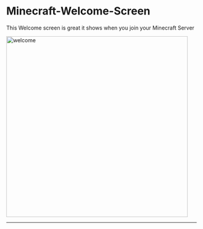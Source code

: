 # Minecraft-Welcome-Screen
This Welcome screen is great it shows when you join your Minecraft Server


<img src="https://github.com/Cryptic-Minute/Minecraft_1.12.2_Welcome_Screen/blob/master/4fjfgw.gif" alt="welcome" width="480"/>
<hr>
<!-- ----------------------------------------------------------------------- -->

